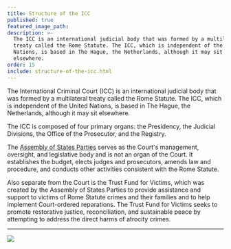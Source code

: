 ```yaml
---
title: Structure of the ICC
published: true
featured_image_path:
description: >-
  The ICC is an international judicial body that was formed by a multilateral
  treaty called the Rome Statute. The ICC, which is independent of the United
  Nations, is based in The Hague, the Netherlands, although it may sit
  elsewhere.
order: 15
include: structure-of-the-icc.html
---
```


The International Criminal Court (ICC) is an international judicial body that was formed by a multilateral treaty called the Rome Statute. The ICC, which is independent of the United Nations, is based in The Hague, the Netherlands, although it may sit elsewhere.

The ICC is composed of four primary organs: the Presidency, the Judicial Divisions, the Office of the Prosecutor, and the Registry.

The [Assembly of States Parties](https://asp.icc-cpi.int/en_menus/asp/assembly/Pages/assembly.aspx) serves as the Court's management, oversight, and legislative body and is not an organ of the Court. It establishes the budget, elects judges and prosecutors, amends law and procedure, and conducts other activities consistent with the Rome Statute.&nbsp;

Also separate from the Court is the Trust Fund for Victims, which was created by the Assembly of States Parties to provide assistance and support to victims of Rome Statute crimes and their families and to help implement Court-ordered reparations. The Trust Fund for Victims seeks to promote restorative justice, reconciliation, and sustainable peace by attempting to address the direct harms of atrocity crimes.

---

![](http://lh3.googleusercontent.com/sPxfa06cCZEnu7aGxVq2bF5V9ESJRt_4E25X1mX_TTv0VRloS8F46pzcjghcij1N8SKHgW6ODmLQw99L4jdKbLTYvAF8PPPd=s1200)
